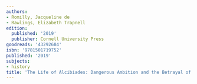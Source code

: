 ```yaml
---
authors:
- Romilly, Jacqueline de
- Rawlings, Elizabeth Trapnell
edition:
  published: '2019'
  publisher: Cornell University Press
goodreads: '43292684'
isbn: '9781501719752'
published: '2019'
subjects:
- history
title: 'The Life of Alcibiades: Dangerous Ambition and the Betrayal of Athens'
---
```


